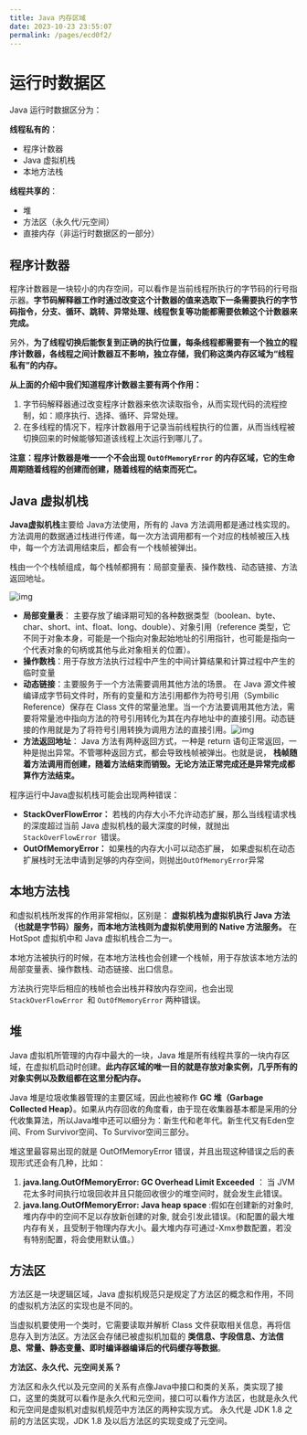 ```yaml
---
title: Java 内存区域
date: 2023-10-23 23:55:07
permalink: /pages/ecd0f2/
---
```

# 运行时数据区

Java 运行时数据区分为：

**线程私有的**：

- 程序计数器
- Java 虚拟机栈
- 本地方法栈

**线程共享的**：

- 堆
- 方法区（永久代/元空间）
- 直接内存（非运行时数据区的一部分）



## 程序计数器

程序计数器是一块较小的内存空间，可以看作是当前线程所执行的字节码的行号指示器。**字节码解释器工作时通过改变这个计数器的值来选取下一条需要执行的字节码指令，分支、循环、跳转、异常处理、线程恢复等功能都需要依赖这个计数器来完成。**

另外，**为了线程切换后能恢复到正确的执行位置，每条线程都需要有一个独立的程序计数器，各线程之间计数器互不影响，独立存储，我们称这类内存区域为“线程私有”的内存。**

**从上面的介绍中我们知道程序计数器主要有两个作用：**

1. 字节码解释器通过改变程序计数器来依次读取指令，从而实现代码的流程控制，如：顺序执行、选择、循环、异常处理。
2. 在多线程的情况下，程序计数器用于记录当前线程执行的位置，从而当线程被切换回来的时候能够知道该线程上次运行到哪儿了。

**注意：程序计数器是唯一一个不会出现 `OutOfMemoryError` 的内存区域，它的生命周期随着线程的创建而创建，随着线程的结束而死亡。**



## Java 虚拟机栈



**Java虚拟机栈**主要给 Java方法使用，所有的 Java 方法调用都是通过栈实现的。方法调用的数据通过栈进行传递，每一次方法调用都有一个对应的栈帧被压入栈中，每一个方法调用结束后，都会有一个栈帧被弹出。

栈由一个个栈帧组成，每个栈帧都拥有：局部变量表、操作数栈、动态链接、方法返回地址。

![img](https://notes-img2022.oss-cn-shenzhen.aliyuncs.com/img/1676512140415-f249c037-ee26-4552-b124-3d3366f61411.png)

- **局部变量表**： 主要存放了编译期可知的各种数据类型（boolean、byte、char、short、int、float、long、double）、对象引用（reference 类型，它不同于对象本身，可能是一个指向对象起始地址的引用指针，也可能是指向一个代表对象的句柄或其他与此对象相关的位置）。
- **操作数栈**：用于存放方法执行过程中产生的中间计算结果和计算过程中产生的临时变量
- **动态链接**：主要服务于一个方法需要调用其他方法的场景。 在 Java 源文件被编译成字节码文件时，所有的变量和方法引用都作为符号引用（Symbilic Reference）保存在 Class 文件的常量池里。当一个方法要调用其他方法，需要将常量池中指向方法的符号引用转化为其在内存地址中的直接引用。动态链接的作用就是为了将符号引用转换为调用方法的直接引用。![img](https://notes-img2022.oss-cn-shenzhen.aliyuncs.com/img/1676551566032-8f623288-bcc0-4ec7-ad30-4be8c6d5d1a0.png)
- **方法返回地址**： Java 方法有两种返回方式，一种是 return 语句正常返回，一种是抛出异常。不管哪种返回方式，都会导致栈帧被弹出。也就是说， **栈帧随着方法调用而创建，随着方法结束而销毁。无论方法正常完成还是异常完成都算作方法结束。**

程序运行中Java虚拟机栈可能会出现两种错误：

- **StackOverFlowError：** 若栈的内存大小不允许动态扩展，那么当线程请求栈的深度超过当前 Java 虚拟机栈的最大深度的时候，就抛出 `StackOverFlowError `错误。
- **OutOfMemoryError：** 如果栈的内存大小可以动态扩展， 如果虚拟机在动态扩展栈时无法申请到足够的内存空间，则抛出`OutOfMemoryError`异常





## 本地方法栈



和虚拟机栈所发挥的作用非常相似，区别是： **虚拟机栈为虚拟机执行 Java 方法 （也就是字节码）服务，而本地方法栈则为虚拟机使用到的 Native 方法服务。** 在 HotSpot 虚拟机中和 Java 虚拟机栈合二为一。

本地方法被执行的时候，在本地方法栈也会创建一个栈帧，用于存放该本地方法的局部变量表、操作数栈、动态链接、出口信息。

方法执行完毕后相应的栈帧也会出栈并释放内存空间，也会出现 `StackOverFlowError `和 `OutOfMemoryError` 两种错误。



## 堆

Java 虚拟机所管理的内存中最大的一块，Java 堆是所有线程共享的一块内存区域，在虚拟机启动时创建。**此内存区域的唯一目的就是存放对象实例，几乎所有的对象实例以及数组都在这里分配内存。**

Java 堆是垃圾收集器管理的主要区域，因此也被称作 **GC 堆（Garbage Collected Heap）**。如果从内存回收的角度看，由于现在收集器基本都是采用的分代收集算法，所以Java堆中还可以细分为：新生代和老年代。新生代又有Eden空间、From Survivor空间、To Survivor空间三部分。

堆这里最容易出现的就是 OutOfMemoryError 错误，并且出现这种错误之后的表现形式还会有几种，比如：

1. **java.lang.OutOfMemoryError: GC Overhead Limit Exceeded** ： 当 JVM 花太多时间执行垃圾回收并且只能回收很少的堆空间时，就会发生此错误。
2. **java.lang.OutOfMemoryError: Java heap space** :假如在创建新的对象时, 堆内存中的空间不足以存放新创建的对象, 就会引发此错误。(和配置的最大堆内存有关，且受制于物理内存大小。最大堆内存可通过-Xmx参数配置，若没有特别配置，将会使用默认值。）





## 方法区

方法区是一块逻辑区域，Java 虚拟机规范只是规定了方法区的概念和作用，不同的虚拟机方法区的实现也是不同的。

当虚拟机要使用一个类时，它需要读取并解析 Class 文件获取相关信息，再将信息存入到方法区。方法区会存储已被虚拟机加载的 **类信息、字段信息、方法信息、常量、静态变量、即时编译器编译后的代码缓存等数据**。



**方法区、永久代、元空间关系？**

方法区和永久代以及元空间的关系有点像Java中接口和类的关系，类实现了接口，这里的类就可以看作是永久代和元空间，接口可以看作方法区，也就是永久代和元空间是虚拟机对虚拟机规范中方法区的两种实现方式。 永久代是 JDK 1.8 之前的方法区实现，JDK 1.8 及以后方法区的实现变成了元空间。

